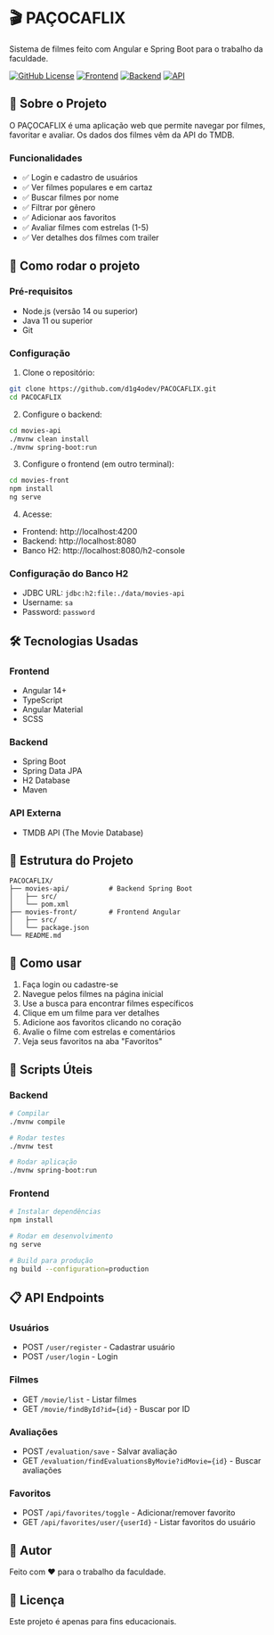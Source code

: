 # 🎬 PAÇOCAFLIX

Sistema de filmes feito com Angular e Spring Boot para o trabalho da faculdade.

[![GitHub License](https://img.shields.io/github/license/d1g4odev/PACOCAFLIX)](https://github.com/d1g4odev/PACOCAFLIX)
[![Frontend](https://img.shields.io/badge/Frontend-Angular_13-red)](https://angular.io/)
[![Backend](https://img.shields.io/badge/Backend-Spring_Boot-green)](https://spring.io/projects/spring-boot)
[![API](https://img.shields.io/badge/API-TMDB-blue)](https://www.themoviedb.org/)

## 📝 Sobre o Projeto

O PAÇOCAFLIX é uma aplicação web que permite navegar por filmes, favoritar e avaliar. Os dados dos filmes vêm da API do TMDB.

### Funcionalidades

- ✅ Login e cadastro de usuários
- ✅ Ver filmes populares e em cartaz
- ✅ Buscar filmes por nome
- ✅ Filtrar por gênero
- ✅ Adicionar aos favoritos
- ✅ Avaliar filmes com estrelas (1-5)
- ✅ Ver detalhes dos filmes com trailer

## 🚀 Como rodar o projeto

### Pré-requisitos

- Node.js (versão 14 ou superior)
- Java 11 ou superior
- Git

### Configuração

1. Clone o repositório:
```bash
git clone https://github.com/d1g4odev/PACOCAFLIX.git
cd PACOCAFLIX
```

2. Configure o backend:
```bash
cd movies-api
./mvnw clean install
./mvnw spring-boot:run
```

3. Configure o frontend (em outro terminal):
```bash
cd movies-front
npm install
ng serve
```

4. Acesse:
- Frontend: http://localhost:4200
- Backend: http://localhost:8080
- Banco H2: http://localhost:8080/h2-console

### Configuração do Banco H2

- JDBC URL: `jdbc:h2:file:./data/movies-api`
- Username: `sa`
- Password: `password`

## 🛠️ Tecnologias Usadas

### Frontend
- Angular 14+
- TypeScript
- Angular Material
- SCSS

### Backend
- Spring Boot
- Spring Data JPA
- H2 Database
- Maven

### API Externa
- TMDB API (The Movie Database)

## 📂 Estrutura do Projeto

```
PACOCAFLIX/
├── movies-api/          # Backend Spring Boot
│   ├── src/
│   └── pom.xml
├── movies-front/        # Frontend Angular
│   ├── src/
│   └── package.json
└── README.md
```

## 🎯 Como usar

1. Faça login ou cadastre-se
2. Navegue pelos filmes na página inicial
3. Use a busca para encontrar filmes específicos
4. Clique em um filme para ver detalhes
5. Adicione aos favoritos clicando no coração
6. Avalie o filme com estrelas e comentários
7. Veja seus favoritos na aba "Favoritos"

## 🔧 Scripts Úteis

### Backend
```bash
# Compilar
./mvnw compile

# Rodar testes
./mvnw test

# Rodar aplicação
./mvnw spring-boot:run
```

### Frontend
```bash
# Instalar dependências
npm install

# Rodar em desenvolvimento
ng serve

# Build para produção
ng build --configuration=production
```

## 📋 API Endpoints

### Usuários
- POST `/user/register` - Cadastrar usuário
- POST `/user/login` - Login

### Filmes
- GET `/movie/list` - Listar filmes
- GET `/movie/findById?id={id}` - Buscar por ID

### Avaliações
- POST `/evaluation/save` - Salvar avaliação
- GET `/evaluation/findEvaluationsByMovie?idMovie={id}` - Buscar avaliações

### Favoritos
- POST `/api/favorites/toggle` - Adicionar/remover favorito
- GET `/api/favorites/user/{userId}` - Listar favoritos do usuário

## 👥 Autor

Feito com ❤️ para o trabalho da faculdade.

## 📄 Licença

Este projeto é apenas para fins educacionais. 